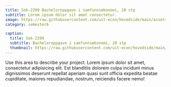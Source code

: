 ```yaml
---
title: Sok-2209 Bacheloroppgave i samfunnsøkonomi, 20 stp
subtitle: Lorem ipsum dolor sit amet consectetur.
image: https://raw.githubusercontent.com/uit-econ/hovedside/main/assets/img/Sok-2209.jpg
category: semester6

caption:
  title: Sok-2209
  subtitle: Bacheloroppgave i samfunnsøkonomi, 20 stp
  thumbnail: https://raw.githubusercontent.com/uit-econ/hovedside/main/assets/img/Sok-2209.jpg
---
```

Use this area to describe your project. Lorem ipsum dolor sit amet, consectetur adipisicing elit. Est blanditiis dolorem culpa incidunt minus dignissimos deserunt repellat aperiam quasi sunt officia expedita beatae cupiditate, maiores repudiandae, nostrum, reiciendis facere nemo!


